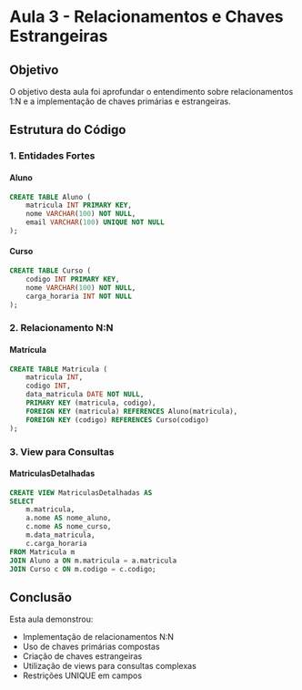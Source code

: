# Aula 3 - Relacionamentos e Chaves Estrangeiras

## Objetivo
O objetivo desta aula foi aprofundar o entendimento sobre relacionamentos 1:N e a implementação de chaves primárias e estrangeiras.

## Estrutura do Código

### 1. Entidades Fortes
#### Aluno
```sql
CREATE TABLE Aluno (
    matricula INT PRIMARY KEY,
    nome VARCHAR(100) NOT NULL,
    email VARCHAR(100) UNIQUE NOT NULL
);
```

#### Curso
```sql
CREATE TABLE Curso (
    codigo INT PRIMARY KEY,
    nome VARCHAR(100) NOT NULL,
    carga_horaria INT NOT NULL
);
```

### 2. Relacionamento N:N
#### Matrícula
```sql
CREATE TABLE Matricula (
    matricula INT,
    codigo INT,
    data_matricula DATE NOT NULL,
    PRIMARY KEY (matricula, codigo),
    FOREIGN KEY (matricula) REFERENCES Aluno(matricula),
    FOREIGN KEY (codigo) REFERENCES Curso(codigo)
);
```

### 3. View para Consultas
#### MatriculasDetalhadas
```sql
CREATE VIEW MatriculasDetalhadas AS
SELECT 
    m.matricula,
    a.nome AS nome_aluno,
    c.nome AS nome_curso,
    m.data_matricula,
    c.carga_horaria
FROM Matricula m
JOIN Aluno a ON m.matricula = a.matricula
JOIN Curso c ON m.codigo = c.codigo;
```

## Conclusão
Esta aula demonstrou:
- Implementação de relacionamentos N:N
- Uso de chaves primárias compostas
- Criação de chaves estrangeiras
- Utilização de views para consultas complexas
- Restrições UNIQUE em campos